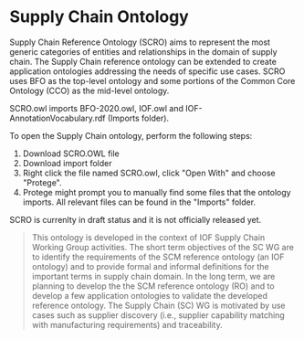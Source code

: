 # Supply Chain Ontology
Supply Chain Reference Ontology (SCRO) aims to represent the most generic categories of entities and relationships in the domain of supply chain. The Supply Chain reference ontology can be extended to create application ontologies addressing the needs of specific use cases. SCRO uses BFO as the top-level ontology and some portions of the Common Core Ontology (CCO) as the mid-level ontology. 

SCRO.owl imports BFO-2020.owl, IOF.owl and IOF-AnnotationVocabulary.rdf (Imports folder). 

To open the Supply Chain ontology, perform the following steps:

1. Download SCRO.OWL file
2. Download import folder 
3. Right click the file named SCRO.owl, click "Open With" and choose "Protege".
4. Protege might prompt you to manually find some files that the ontology imports. All relevant files can be found in the "Imports" folder.

SCRO is currenlty in draft status and it is not officially released yet.

> This ontology is developed in the context of IOF Supply Chain Working Group activities. The short term objectives of the SC WG are to identify the requirements of the SCM reference ontology (an IOF ontology) and to provide formal and informal definitions for the important terms in supply chain domain. In the long term, we are planning  to develop the the SCM reference ontology (RO) and to develop a few application ontologies to validate the developed reference ontology. The Supply Chain (SC) WG is motivated by use cases such as supplier discovery (i.e., supplier capability matching with manufacturing requirements) and  traceability.

